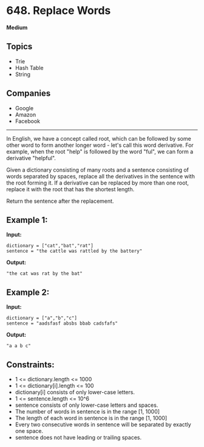 # 648. Replace Words
**Medium**

## Topics
- Trie
- Hash Table
- String

## Companies
- Google
- Amazon
- Facebook

---

In English, we have a concept called root, which can be followed by some other word to form another longer word - let's call this word derivative. For example, when the root "help" is followed by the word "ful", we can form a derivative "helpful".

Given a dictionary consisting of many roots and a sentence consisting of words separated by spaces, replace all the derivatives in the sentence with the root forming it. If a derivative can be replaced by more than one root, replace it with the root that has the shortest length.

Return the sentence after the replacement.

## Example 1:
**Input:** 
```
dictionary = ["cat","bat","rat"]
sentence = "the cattle was rattled by the battery"
```
**Output:** 
```
"the cat was rat by the bat"
```

## Example 2:
**Input:** 
```
dictionary = ["a","b","c"]
sentence = "aadsfasf absbs bbab cadsfafs"
```
**Output:** 
```
"a a b c"
```

## Constraints:
- 1 <= dictionary.length <= 1000
- 1 <= dictionary[i].length <= 100
- dictionary[i] consists of only lower-case letters.
- 1 <= sentence.length <= 10^6
- sentence consists of only lower-case letters and spaces.
- The number of words in sentence is in the range [1, 1000]
- The length of each word in sentence is in the range [1, 1000]
- Every two consecutive words in sentence will be separated by exactly one space.
- sentence does not have leading or trailing spaces.
